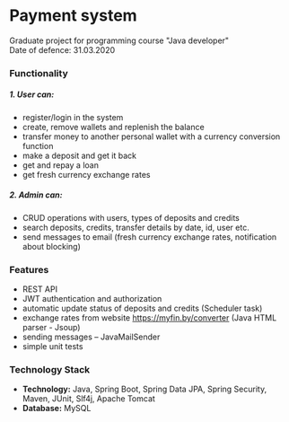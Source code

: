 # Payment system
Graduate project for programming course "Java developer"<br/>
Date of defence: 31.03.2020

### Functionality
##### 1. User can:
* register/login in the system
* create, remove wallets and replenish the balance
* transfer money to another personal wallet with a currency conversion function
* make a deposit and get it back
* get and repay a loan
* get fresh currency exchange rates

##### 2. Admin can:
* CRUD operations with users, types of deposits and credits
* search deposits, credits, transfer details by date, id, user etc.
* send messages to email (fresh currency exchange rates, notification about blocking)

### Features
* REST API
* JWT authentication and authorization
* automatic update status of deposits and credits (Scheduler task)
* exchange rates from website https://myfin.by/converter (Java HTML parser - Jsoup)
* sending messages – JavaMailSender
* simple unit tests

### Technology Stack
* **Technology:** Java, Spring Boot, Spring Data JPA, Spring Security, Maven, JUnit, Slf4j, Apache Tomcat
* **Database:** MySQL